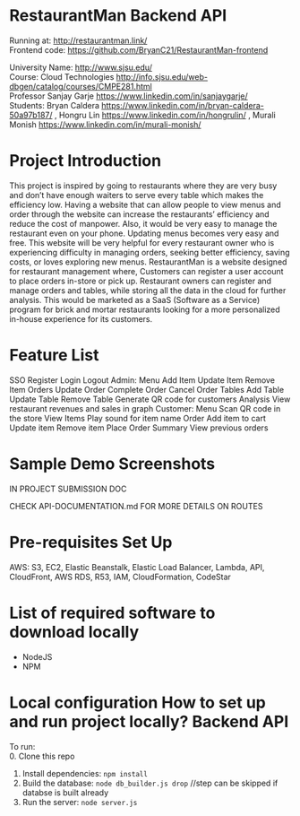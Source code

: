 RestaurantMan Backend API
=========================

Running at: http://restaurantman.link/  
Frontend code: https://github.com/BryanC21/RestaurantMan-frontend

University Name: http://www.sjsu.edu/  
Course: Cloud Technologies http://info.sjsu.edu/web-dbgen/catalog/courses/CMPE281.html   
Professor Sanjay Garje https://www.linkedin.com/in/sanjaygarje/   
Students: Bryan Caldera https://www.linkedin.com/in/bryan-caldera-50a97b187/ , Hongru Lin https://www.linkedin.com/in/hongrulin/ , Murali Monish https://www.linkedin.com/in/murali-monish/ 

Project Introduction
===================
This project is inspired by going to restaurants where they are very busy and don’t have enough waiters to serve every table which makes the efficiency low. Having a website that can allow people to view menus and order through the website can increase the restaurants’ efficiency and reduce the cost of manpower. Also, it would be very easy to manage the restaurant even on your phone. Updating menus becomes very easy and free. 
This website will be very helpful for every restaurant owner who is experiencing difficulty in managing orders, seeking better efficiency, saving costs, or loves exploring new menus.
RestaurantMan is a website designed for restaurant management where, Customers can register a user account to place orders in-store or pick up. Restaurant owners can register and manage orders and tables, while storing all the data in the cloud for further analysis. This would be marketed as a SaaS (Software as a Service) program for brick and mortar restaurants looking for a more personalized in-house experience for its customers.  

Feature List
============
SSO
Register
Login
Logout
Admin:
Menu
Add Item
Update Item
Remove Item
Orders
Update Order
Complete Order
Cancel Order
Tables
Add Table
Update Table
Remove Table
Generate QR code for customers
Analysis
View restaurant revenues and sales in graph
Customer:
Menu
Scan QR code in the store
View Items
Play sound for item name
Order
Add item to cart
Update item
Remove item
Place Order
Summary
View previous orders



Sample Demo Screenshots
===================
IN PROJECT SUBMISSION DOC

CHECK API-DOCUMENTATION.md FOR MORE DETAILS ON ROUTES  

Pre-requisites Set Up
===================
AWS: S3, EC2, Elastic Beanstalk, Elastic Load Balancer, Lambda, API, CloudFront, AWS RDS, R53, IAM, CloudFormation, CodeStar

List of required software to download locally
===================
* NodeJS
* NPM

Local configuration
How to set up and run project locally?
Backend API 
===================
To run:  
0. Clone this repo
1. Install dependencies: `npm install`
2. Build the database: `node db_builder.js drop` //step can be skipped if databse is built already
3. Run the server: `node server.js`
